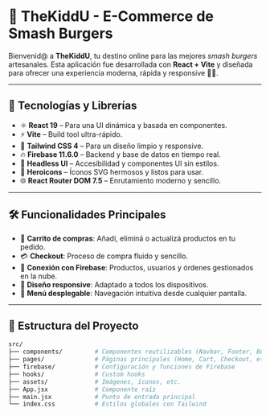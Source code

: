 # 🍔 TheKiddU - E-Commerce de Smash Burgers

Bienvenid@ a **TheKiddU**, tu destino online para las mejores *smash burgers* artesanales. Esta aplicación fue desarrollada con **React + Vite** y diseñada para ofrecer una experiencia moderna, rápida y responsive 🍟🔥.

---

## 🚀 Tecnologías y Librerías

- ⚛️ **React 19** – Para una UI dinámica y basada en componentes.
- ⚡ **Vite** – Build tool ultra-rápido.
- 🎨 **Tailwind CSS 4** – Para un diseño limpio y responsive.
- 🔥 **Firebase 11.6.0** – Backend y base de datos en tiempo real.
- 🧠 **Headless UI** – Accesibilidad y componentes UI sin estilos.
- 💎 **Heroicons** – Íconos SVG hermosos y listos para usar.
- 🌐 **React Router DOM 7.5** – Enrutamiento moderno y sencillo.

---

## 🛠️ Funcionalidades Principales

- 🛒 **Carrito de compras**: Añadí, eliminá o actualizá productos en tu pedido.
- 💳 **Checkout**: Proceso de compra fluido y sencillo.
- 🔗 **Conexión con Firebase**: Productos, usuarios y órdenes gestionados en la nube.
- 📱 **Diseño responsive**: Adaptado a todos los dispositivos.
- 📂 **Menú desplegable**: Navegación intuitiva desde cualquier pantalla.

---

## 📁 Estructura del Proyecto

```bash
src/
├── components/         # Componentes reutilizables (Navbar, Footer, BurgerCard, etc.)
├── pages/              # Páginas principales (Home, Cart, Checkout, etc.)
├── firebase/           # Configuración y funciones de Firebase
├── hooks/              # Custom hooks
├── assets/             # Imágenes, íconos, etc.
├── App.jsx             # Componente raíz
├── main.jsx            # Punto de entrada principal
└── index.css           # Estilos globales con Tailwind


